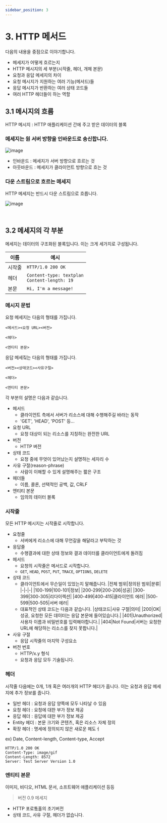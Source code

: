 ```yaml
---
sidebar_position: 3
---
```


# 3. HTTP 메서드

다음의 내용을 중점으로 이야기합니다.

- 메세지가 어떻게 흐르는지
- HTTP 메시지의 세 부분(시작줄, 헤더, 개체 본문)
- 요청과 응답 메세지의 차이
- 요청 메시지가 지원하는 여러 기능(메서드)들
- 응답 메시지가 반환하는 여러 상태 코드들
- 여러 HTTP 헤더들이 하는 역할

## 3.1 메시지의 흐름

HTTP 메시지 : HTTP 애플리케이션 간에 주고 받은 데이터의 블록

### 메세지는 원 서버 방향을 인바운드로 송신합니다.

![image](https://user-images.githubusercontent.com/42582516/125280505-168a8e00-e350-11eb-9455-afb4b88f08e6.png)

- 인바운드 : 메세지가 서버 방향으로 흐르는 것
- 아웃바운드 : 메세지가 클라이언트 방향으로 흐는 것

### 다운 스트림으로 흐르는 메세지

HTTP 메세지는 반드시 다운 스트림으로 흐릅니다.

![image](https://user-images.githubusercontent.com/42582516/125280771-6bc69f80-e350-11eb-9c53-982bdea2201e.png)

<br/>

## 3.2 메세지의 각 부분

메세지는 데이터의 구조화된 블록입니다. 이는 크게 세가지로 구성됩니다.

| 이름   | 예시                                                |
| ------ | --------------------------------------------------- |
| 시작줄 | `HTTP/1.0 200 OK`                                   |
| 헤더   | `Content-type: textplan` <br/> `Content-length: 19` |
| 본문   | `Hi, I'm a message!`                                |

### 메시지 문법

요청 메세지는 다음의 형태를 가집니다.

```
<메서드><요청 URL><버전>

<헤더>

<엔티티 본문>
```

응답 메세짘는 다음의 형태를 가집니다.

```
<버전><상태코드><사유구절>

<헤더>

<엔티티 본문>
```

각 부분의 설명은 다음과 같습니다.

- 메서드
  - 클라이언트 측에서 서버가 리소스에 대해 수행해주길 바라는 동작
  - 'GET', 'HEAD', 'POST' 등...
- 요청 URL
  - 요청 대상이 되는 리소스를 지칭하는 완전한 URL
- 버전
  - HTTP 버전
- 상태 코드
  - 요청 중에 무엇이 있어났는지 설명하는 세자리 수
- 사유 구절(reason-phrase)
  - 사람이 이해할 수 있게 설명해주는 짧은 구조
- 헤더들
  - 이름, 콜론, 선택적인 공백, 값, CRLF
- 엔티티 본문
  - 임의의 데이터 블록

### 시작줄

모든 HTTP 메시지는 시작줄로 시작합니다.

- 요청줄
  - 서버에게 리소스에 대해 무언갈을 해달라고 부탁하는 것
- 응답줄
  - 수행결과에 대한 상태 정보와 결과 데이터를 클라이언트에게 돌려짐
- 메서드
  - 요청의 시작줄은 메서드로 시작합니다.
  - `GET`, `HEAD`, `POST`, `PUT`, `TRACE`, `OPTIONS`, `DELETE`
- 상태 코드
  - 클라이언트에서 무슨일이 있었는지 말해줍니다.
    |전체 범위|정의된 범위|분류|
    |-|-|-|
    |100-199|100-101|정보|
    |200-299|200-206|성공|
    |300-399|300-305|리다이렉션|
    |400-499|400-415|클라이언트 에러|
    |500-599|500-505|서버 에러|
  - 대표적인 상태 코드는 다음과 같습니다.
    |상태코드|사유 구절|의미|
    |200|OK|성공, 요청한 모든 데이터는 응답 본문에 들어있습니다.|
    |401|Unauthorized|사용자 이름과 비밀번호를 입력해야합니다.|
    |404|Not Found|서버는 요청한 URL에 해당하는 리소스를 찾지 못합니다.|
- 사유 구절
  - 응답 시작줄의 마지막 구성요소
- 버전 번호
  - HTTP/x.y 형식
  - 요청과 응답 모두 기술됩니다.

### 헤더

시작줄 다음에는 0개, 1개 혹은 여러개의 HTTP 헤더가 옵니다. 이는 요청과 응답 메세지에 추가 정보를 줍니다.

- 일반 헤더 : 요청과 응답 양쪽에 모두 나타날 수 있음
- 요청 헤더 : 요청에 대한 부가 정보 제공
- 응답 헤더 : 응답에 대한 부가 정보 제공
- Entity 헤더 : 본문 크기와 콘텐츠, 혹은 리소스 자체 정의
- 확장 헤더 : 명세에 정의되지 않은 새로운 헤도ㅓ

ex) Date, Content-length, Content-type, Accept

```
HTTP/1.0 200 OK
Content-Type: image/gif
Content-Length: 8572
Server: Test Server Version 1.0
```

### 엔티티 본문

이미지, 비디오, HTML 문서, 소프트웨어 애플리케이션 등등

> 버전 0.9 메세지

- HTTP 포로톸홀의 초기버전
- 상태 코드, 사유 구절, 헤더가 없습니다.
